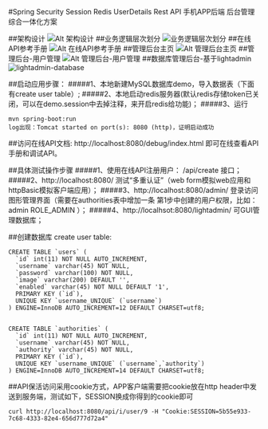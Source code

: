 #Spring Security Session Redis UserDetails Rest API 手机APP后端 后台管理 综合一体化方案

##架构设计
![Alt 架构设计](https://cloud.githubusercontent.com/assets/3350211/8512734/6e6de47a-2383-11e5-8f1f-f30632b556d1.png)
##业务逻辑层次划分
![业务逻辑层次划分](https://cloud.githubusercontent.com/assets/3350211/8520535/a580a94a-240d-11e5-8516-1d6f1b1ef317.jpg)
##在线API参考手册
![Alt 在线API参考手册](https://cloud.githubusercontent.com/assets/3350211/8520167/a0072938-240a-11e5-8f74-4496a72f0355.png)
##管理后台主页
![Alt 管理后台主页](https://cloud.githubusercontent.com/assets/3350211/8520168/a477b604-240a-11e5-84c1-8dc71d2f5496.png)
##管理后台-用户管理
![Alt 管理后台-用户管理](https://cloud.githubusercontent.com/assets/3350211/8520171/a6689f3c-240a-11e5-8f2c-889a77f871ff.png)
##数据库管理后台-基于lightadmin
![lightadmin-database](https://cloud.githubusercontent.com/assets/3350211/8520344/e0bfb958-240b-11e5-90b4-78625bd0e3de.png)

##启动应用步骤：
#####1、本地新建MySQL数据库demo，导入数据表（下面有create user table）;
#####2、本地启动redis服务器(默认redis存储token已关闭，可以在demo.session中去掉注释，来开启redis给功能)；
#####3、运行 
```
mvn spring-boot:run
log出现：Tomcat started on port(s): 8080 (http)，证明启动成功
```
##访问在线API文档:
http://localhost:8080/debug/index.html 即可在线查看API手册和调试API。

##具体测试操作步骤
#####1、使用在线API注册用户： /api/create 接口；
#####2、http://localhost:8080/ 测试“多重认证”（web form模拟web应用和httpBasic模拟客户端应用）；
#####3、http://localhost:8080/admin/ 登录访问图形管理界面（需要在authorities表中增加一条 第1步中创建的用户权限，比如：admin ROLE_ADMIN ）；
#####4、http://localhsot:8080/lightadmin/ 可GUI管理数据库；


##创建数据库
create user table:
```
CREATE TABLE `users` (
  `id` int(11) NOT NULL AUTO_INCREMENT,
  `username` varchar(45) NOT NULL,
  `password` varchar(100) NOT NULL,
  `image` varchar(200) DEFAULT '',
  `enabled` varchar(45) NOT NULL DEFAULT '1',
  PRIMARY KEY (`id`),
  UNIQUE KEY `username_UNIQUE` (`username`)
) ENGINE=InnoDB AUTO_INCREMENT=12 DEFAULT CHARSET=utf8;


CREATE TABLE `authorities` (
  `id` int(11) NOT NULL AUTO_INCREMENT,
  `username` varchar(45) NOT NULL,
  `authority` varchar(45) NOT NULL,
  PRIMARY KEY (`id`),
  UNIQUE KEY `username_UNIQUE` (`username`,`authority`)
) ENGINE=InnoDB AUTO_INCREMENT=14 DEFAULT CHARSET=utf8;
```

##API保活访问采用cookie方式，APP客户端需要把cookie放在http  header中发送到服务端，测试如下，SESSION换成你得到的cookie即可
```
curl http://localhost:8080/api/i/user/9 -H "Cookie:SESSION=5b55e933-7c68-4333-82e4-656d777d72a4"
```
